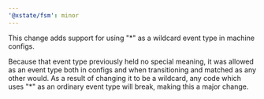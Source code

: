 ```yaml
---
'@xstate/fsm': minor
---
```


This change adds support for using "\*" as a wildcard event type in machine configs.

Because that event type previously held no special meaning, it was allowed as an event type both in configs and when transitioning and matched as any other would. As a result of changing it to be a wildcard, any code which uses "\*" as an ordinary event type will break, making this a major change.
